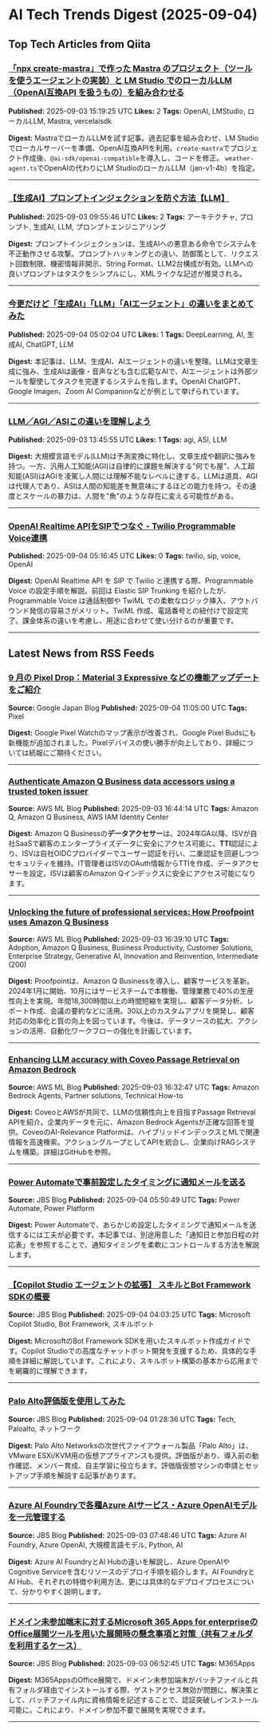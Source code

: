 # AI Tech Trends Digest (2025-09-04)


## Top Tech Articles from Qiita


### [「npx create-mastra」で作った Mastra のプロジェクト（ツールを使うエージェントの実装）と LM Studio でのローカルLLM（OpenAI互換API を扱うもの）を組み合わせる](https://qiita.com/youtoy/items/09b953f2f1ef91cb6b6e)
**Published:** 2025-09-03 15:19:25 UTC
**Likes:** 2
**Tags:** OpenAI, LMStudio, ローカルLLM, Mastra, vercelaisdk

**Digest:**
MastraでローカルLLMを試す記事。過去記事を組み合わせ、LM Studioでローカルサーバーを準備、OpenAI互換APIを利用。`create-mastra`でプロジェクト作成後、`@ai-sdk/openai-compatible`を導入し、コードを修正。 `weather-agent.ts`でOpenAIの代わりにLM StudioのローカルLLM（jan-v1-4b）を指定。

---

### [【生成AI】プロンプトインジェクションを防ぐ方法【LLM】](https://qiita.com/keiichileograph/items/b6d76fcb5f90883ea9f7)
**Published:** 2025-09-03 09:55:46 UTC
**Likes:** 2
**Tags:** アーキテクチャ, プロンプト, 生成AI, LLM, プロンプトエンジニアリング

**Digest:**
プロンプトインジェクションは、生成AIへの悪意ある命令でシステムを不正動作させる攻撃。プロンプトハッキングとの違い、防御策として、リクエスト回数制限、機密情報非開示、String Format、LLM2台構成が有効。LLMへの良いプロンプトはタスクをシンプルにし、XMLライクな記述が推奨される。

---

### [今更だけど「生成AI」「LLM」「AIエージェント」の違いをまとめてみた](https://qiita.com/keiichileograph/items/31b20116cf85e243a150)
**Published:** 2025-09-04 05:02:04 UTC
**Likes:** 1
**Tags:** DeepLearning, AI, 生成AI, ChatGPT, LLM

**Digest:**
本記事は、LLM、生成AI、AIエージェントの違いを整理。LLMは文章生成に強み、生成AIは画像・音声なども含む広範なAIで、AIエージェントは外部ツールを駆使してタスクを完遂するシステムを指します。OpenAI ChatGPT、Google Imagen、Zoom AI Companionなどが例として挙げられています。

---

### [LLM／AGI／ASIこの違いを理解しよう](https://qiita.com/Andhy/items/a88181a9f975a31a3557)
**Published:** 2025-09-03 13:45:55 UTC
**Likes:** 1
**Tags:** agi, ASI, LLM

**Digest:**
大規模言語モデル(LLM)は予測変換に特化し、文章生成や翻訳に強みを持つ。一方、汎用人工知能(AGI)は自律的に課題を解決する"何でも屋"、人工超知能(ASI)はAGIを凌駕し人間には理解不能なレベルに達する。LLMは道具、AGIは代理人であり、ASIは人間の知能差を無意味にするほどの能力を持つ。その速度とスケールの暴力は、人間を"魚"のような存在に変える可能性がある。

---

### [OpenAI Realtime APIをSIPでつなぐ - Twilio Programmable Voice連携](https://qiita.com/halapolo/items/c71b7783e820c4b4cbff)
**Published:** 2025-09-04 05:16:45 UTC
**Likes:** 0
**Tags:** twilio, sip, voice, OpenAI

**Digest:**
OpenAI Realtime API を SIP で Twilio と連携する際、Programmable Voice の設定手順を解説。前回は Elastic SIP Trunking を紹介したが、Programmable Voice は通話制御や TwiML での柔軟なロジック挿入、アウトバウンド発信の容易さがメリット。TwiML 作成、電話番号との紐付けで設定完了。課金体系の違いを考慮し、用途に合わせて使い分けるのが重要です。

---

## Latest News from RSS Feeds


### [9 月の Pixel Drop：Material 3 Expressive などの機能アップデートをご紹介](https://blog.google/intl/ja-jp/products/devices-services/september-2025-pixel-drop/)
**Source:** Google Japan Blog
**Published:** 2025-09-04 11:05:00 UTC
**Tags:** Pixel

**Digest:**
Google Pixel Watchのマップ表示が改善され、Google Pixel Budsにも新機能が追加されました。Pixelデバイスの使い勝手が向上しており、詳細については続報にご期待ください。

---

### [Authenticate Amazon Q Business data accessors using a trusted token issuer](https://aws.amazon.com/blogs/machine-learning/authenticate-amazon-q-business-data-accessors-using-a-trusted-token-issuer/)
**Source:** AWS ML Blog
**Published:** 2025-09-03 16:44:14 UTC
**Tags:** Amazon Q, Amazon Q Business, AWS IAM Identity Center

**Digest:**
Amazon Q Businessの**データアクセサー**は、2024年GA以降、ISVが自社SaaSで顧客のエンタープライズデータに安全にアクセス可能に。**TTI**認証により、ISVは自社OIDCプロバイダーでユーザー認証を行い、二重認証を回避しつつセキュリティを維持。IT管理者はISVのOAuth情報からTTIを作成、データアクセサーを設定。ISVは顧客のAmazon Qインデックスに安全にアクセス可能になります。

---

### [Unlocking the future of professional services: How Proofpoint uses Amazon Q Business](https://aws.amazon.com/blogs/machine-learning/unlocking-the-future-of-professional-services-how-proofpoint-uses-amazon-q-business/)
**Source:** AWS ML Blog
**Published:** 2025-09-03 16:39:10 UTC
**Tags:** Adoption, Amazon Q Business, Business Productivity, Customer Solutions, Enterprise Strategy, Generative AI, Innovation and Reinvention, Intermediate (200)

**Digest:**
Proofpointは、Amazon Q Businessを導入し、顧客サービスを革新。2024年1月に開始、10月にはサービスチームで本稼働、管理業務で40%の生産性向上を実現。年間18,300時間以上の時間短縮を実現し、顧客データ分析、レポート作成、会議の要約などに活用。30以上のカスタムアプリを開発し、顧客対応の効率化と質の向上を図っています。今後は、データソースの拡大、アクションの活用、自動化ワークフローの強化を計画しています。

---

### [Enhancing LLM accuracy with Coveo Passage Retrieval on Amazon Bedrock](https://aws.amazon.com/blogs/machine-learning/enhancing-llm-accuracy-with-coveo-passage-retrieval-on-amazon-bedrock/)
**Source:** AWS ML Blog
**Published:** 2025-09-03 16:32:47 UTC
**Tags:** Amazon Bedrock Agents, Partner solutions, Technical How-to

**Digest:**
CoveoとAWSが共同で、LLMの信頼性向上を目指すPassage Retrieval APIを紹介。企業内データを元に、Amazon Bedrock Agentsが正確な回答を提供。CoveoのAI-Relevance Platformは、ハイブリッドインデックスとMLで関連情報を高速検索。アクショングループとしてAPIを統合し、企業向けRAGシステムを構築。詳細はGitHubを参照。

---

### [Power Automateで事前設定したタイミングに通知メールを送る](https://blog.jbs.co.jp/entry/2025/09/04/145049)
**Source:** JBS Blog
**Published:** 2025-09-04 05:50:49 UTC
**Tags:** Power Automate, Power Platform

**Digest:**
Power Automateで、あらかじめ設定したタイミングで通知メールを送信するには工夫が必要です。本記事では、別途用意した「通知日と参加日程の対応表」を参照することで、通知タイミングを柔軟にコントロールする方法を解説します。

---

### [【Copilot Studio エージェントの拡張】 スキルとBot Framework SDKの概要](https://blog.jbs.co.jp/entry/2025/09/04/130325)
**Source:** JBS Blog
**Published:** 2025-09-04 04:03:25 UTC
**Tags:** Microsoft Copilot Studio, Bot Framework, スキルボット

**Digest:**
MicrosoftのBot Framework SDKを用いたスキルボット作成ガイドです。Copilot Studioでの高度なチャットボット開発を支援するため、具体的な手順を詳細に解説しています。これにより、スキルボット構築の基本から応用までを網羅的に理解できます。

---

### [Palo Alto評価版を使用してみた](https://blog.jbs.co.jp/entry/2025/09/04/102836)
**Source:** JBS Blog
**Published:** 2025-09-04 01:28:36 UTC
**Tags:** Tech, Paloalto, ネットワーク

**Digest:**
Palo Alto Networksの次世代ファイアウォール製品「Palo Alto」は、VMware ESXi/KVM用の仮想アプライアンスも提供。評価版があり、導入前の動作確認、メンバー育成、自主学習に役立ちます。評価版仮想マシンの申請とセットアップ手順を解説する記事があります。

---

### [Azure AI Foundryで各種Azure AIサービス・Azure OpenAIモデルを一元管理する](https://blog.jbs.co.jp/entry/2025/09/03/164846)
**Source:** JBS Blog
**Published:** 2025-09-03 07:48:46 UTC
**Tags:** Azure AI Foundry, Azure OpenAI, 大規模言語モデル, Python, AI

**Digest:**
Azure AI FoundryとAI Hubの違いを解説し、Azure OpenAIやCognitive Serviceを含むリソースのデプロイ手順を紹介します。AI FoundryとAI Hub、それぞれの特徴や利用方法、更には具体的なデプロイプロセスについて、分かりやすく説明します。

---

### [ドメイン未参加端末に対するMicrosoft 365 Apps for enterpriseのOffice展開ツールを用いた展開時の懸念事項と対策（共有フォルダを利用するケース）](https://blog.jbs.co.jp/entry/2025/09/03/155245)
**Source:** JBS Blog
**Published:** 2025-09-03 06:52:45 UTC
**Tags:** M365Apps

**Digest:**
M365AppsのOffice展開で、ドメイン未参加端末がバッチファイルと共有フォルダ経由でインストールする際、ゲストアクセス無効が問題に。解決策として、バッチファイル内に資格情報を記述することで、認証突破しインストール可能に。これにより、ドメイン参加不要で展開を実現できます。

---